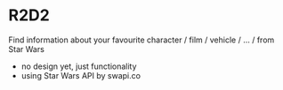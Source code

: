 # R2D2
Find information about your favourite character / film / vehicle / ... / from Star Wars

- no design yet, just functionality
- using Star Wars API by swapi.co
